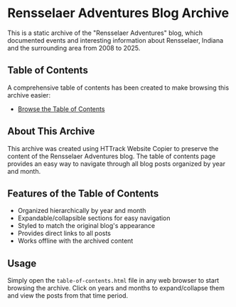 # Rensselaer Adventures Blog Archive

This is a static archive of the "Rensselaer Adventures" blog, which documented events and interesting information about Rensselaer, Indiana and the surrounding area from 2008 to 2025.

## Table of Contents

A comprehensive table of contents has been created to make browsing this archive easier:

- [Browse the Table of Contents](table-of-contents.html)

## About This Archive

This archive was created using HTTrack Website Copier to preserve the content of the Rensselaer Adventures blog. The table of contents page provides an easy way to navigate through all blog posts organized by year and month.

## Features of the Table of Contents

- Organized hierarchically by year and month
- Expandable/collapsible sections for easy navigation
- Styled to match the original blog's appearance
- Provides direct links to all posts
- Works offline with the archived content

## Usage

Simply open the `table-of-contents.html` file in any web browser to start browsing the archive. Click on years and months to expand/collapse them and view the posts from that time period.